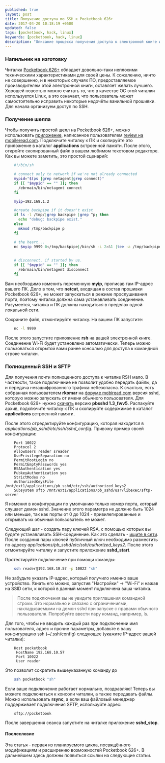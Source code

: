 ```yaml
---
published: true
layout: post
title: Получение доступа по SSH к Pocketbook 626+
date: 2017-04-20 10:18:19 +0500
updated: false
tags: [pocketbook, hack, linux]
keywords: [pocketbook, hack, linux]
description: "Описание процесса получения доступа к электронной книге и установки демона SSH. Все действия выполняются в OS Linux"
---
```


### Напильник на изготовку ###

Читалка [Pocketbook 626+][1] обладает довольно-таки неплохими техническими характеристиками для своей цены.
К сожалению, ничто не совершенно, и в некоторых случаях ПО, предоставляемое производителем этой электронной книги, оставляет желать лучшего.
Хорошей новостью можно считать то, что в качестве ОС этой читалки используется Linux, а это означает, что пользова&#173;тель может самостоятельно 
исправить некоторые недочёты ванильной прошивки. Для начала организуем доступ по SSH.

### Получение шелла ###

Чтобы получить простой шелл на Pocketbook 626+, можно использовать [приложение][2], написанное пользователем [review на mobileread.com][3]. Подключите читалку к ПК и скопируйте это приложение в каталог **applications** встроенной памяти. После этого, откройте скопированный файл в вашем любимом текстовом редакторе. Как вы можете заметить, это простой сценарий:
```bash
    #!/bin/sh

    # connect only to network if we're not already connected
    mypid="$(ps |grep netagent|grep connect)"
    if [[ "$mypid" == "" ]]; then 
      /ebrmain/bin/netagent connect
    fi

    myip=192.168.1.2

    #create backpipe if it doesn't exist
    if ls -l /tmp/|grep backpipe |grep ^p; then
      echo "debug: backpipe exist."
    else
      mknod /tmp/backpipe p
    fi

    # the heart...
    nc $myip 9999 0</tmp/backpipe|/bin/sh -i 2>&1 |tee -a /tmp/backpipe;
    
    
    # disconnect, if started by us.
    if [[ "$mypid" == "" ]]; then 
      /ebrmain/bin/netagent disconnect
    fi
```
Вам необходимо изменить переменную **myip**, прописав там IP-адрес вашего ПК. Дело в том, что **netcat**, входящая в состав прошивки Pocketbook 626+, не может запускаться в режиме прослушивания порта, поэтому читалка должна сама устанавливать соединение. Разумеется, читалка и ПК должны находиться в пределах одной локальной сети.

Сохраните файл, отмонтируйте читалку. На вашем ПК запустите:
```bash
    nc -l 9999
```
После этого запустите приложение **rsh** на вашей электронной книге. Соединение Wi-Fi будет установлено автоматически. Теперь можно пользоваться открытой вами ранее консолью для доступа к командной строке читалки.

### Полноценный SSH и SFTP ###

Для получения почти полноценного доступа к читалке RSH мало. В частности, такое подключение не позволит удобно передать файлы, да и передача незашифрованного трафика небезопасна. К счастью, есть собранная пользователем **rkomar** на [форуме mobiread.com][5] версия sshd, которую можно запускать от имени обычного пользователя. Для Pocketbook 626+ нужно [скачать][6] версию **pbsshd 1.3_fwv5**. Распакуйте архив, подключите читалку к ПК и скопируйте содержимое в каталог **applications** встроенной памяти. 

После этого отредактируйте конфигурацию, которая находится в _applications/pb_sshd/etc/ssh/sshd_config_. Привожу пример своей конфигурации:
```
    Port 10022
    Protocol 2
    AllowUsers reader sreader
    UsePrivilegeSeparation no
    PermitRootLogin no
    PermitEmptyPasswords yes
    RSAAuthentication yes
    PubkeyAuthentication yes
    StrictModes no
    AuthorizedKeysFile /mnt/ext1/applications/pb_sshd/etc/ssh/authorized_keys2
    Subsystem sftp /mnt/ext1/applications/pb_sshd/usr/libexec/sftp-server 
```
Я изменил в конфигурации по умолчанию только номер порта, который слушает демон sshd. Значение этого параметра не должно быть 1024 или меньше, так как порты от 0 до 1024 - привилегированные и открывать их обычный пользователь не может.

Следующий шаг - создать пару ключей RSA, с помощью которых вы будете устанавливать SSH-соединение. Как это сделать - [ищите в сети][7]. После создания пары ключей публичный ключ необходимо разместить по адресу _applications/pb\_sshd/etc/ssh/authorized\_keys2_. После этого отмонтируйте читалку и запустите приложение **sshd_start**.

Протестируйте подключение при помощи команды:
```bash
    ssh reader@192.168.10.57 -p 10022 "sh"
```
Не забудьте указать IP-адрес, который получило именно ваше устройство. Узнать его можно, запустив "Настройки" -> "Wi-Fi" и нажав на SSID сети, к которой в данный момент подключена ваша читалка.

> После подключения вы не увидите приглашения командной строки. Это нормально и связано с ограничениями, накладываемыми на демон sshd при запуске с правами обычного пользователя. Попробуйте ввести пару команд, например, ls.

Для того, чтобы не вводить каждый раз при подключении имя пользователя, адрес и прочие параметры, добавьте в вашу конфигурацию ssh (~/.ssh/config) следующее (укажите IP-адрес вашей читалки):
```
    Host pocketbook 
     HostName 192.168.10.57 
     Port 10022
     User reader 
```
Это позволит сократить вышеуказанную команду до
```bash
    ssh pocketbook "sh"
```
Если ваше подключение работает нормально, поздравляю! Теперь вы можете подключаться к консоли читалки, а также передавать файлы. Можно ис&#173;поль&#173;зо&#173;вать **rsync**, а если ваш файловый менеджер поддерживает подключения SFTP, используйте адрес:
```
    sftp://pocketbook
```
После завершения сеанса запустите на читалке приложение **sshd_stop**.

#### Послесловие ####

Эта статья - первая из планируемого цикла, посвящённого модификациям и расширению возможностей Pocketbook 626+. В дальнейшем здесь должны появиться ссылки на следующие статьи.

[1]: http://www.pocketbook-int.com/ru/products/pocketbook-626-plus#specifications "Технические характеристики"
[2]: http://trefmanic.me/files/rsh.app "Приложение rsh для Pocketbook 626+"
[3]: https://www.mobileread.com/forums/showthread.php?t=116350 "Ветка на форуме Mobileread"
[5]: https://www.mobileread.com/forums/showthread.php?t=159636 "SSHD, собранный для Pocketbook на форуме Mobiread"
[6]: http://trefmanic.me/files/pbsshd_1.3_fwv5.zip "Архив с версией для прошивки v5 и выше"
[7]: https://www.google.ru/search?q=Создать+ключи+rsa "Создание пары ключей RSA"
